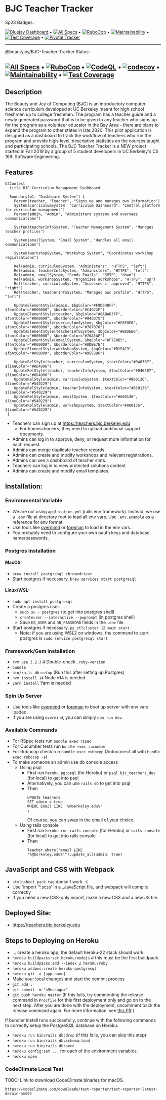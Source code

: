 # BJC Teacher Tracker
Sp23 Badges:

[![Bluejay Dashboard](https://img.shields.io/badge/Bluejay-Dashboard_BJC%20Teacher%20Tracker-blue.svg)](http://dashboard.bluejay.governify.io/dashboard/script/dashboardLoader.js?dashboardURL=https://reporter.bluejay.governify.io/api/v4/dashboards/tpa-CS169L-23-GH-cs169_BJC-Teacher-Tracker/main) •
[![All Specs](https://github.com/cs169/BJC-Teacher-Tracker-App/actions/workflows/specs.yml/badge.svg)](https://github.com/cs169/BJC-Teacher-Tracker-App/actions/workflows/specs.yml) •
[![RuboCop](https://github.com/cs169/BJC-Teacher-Tracker-App/actions/workflows/rubocop.yml/badge.svg)](https://github.com/cs169/BJC-Teacher-Tracker-App/actions/workflows/rubocop.yml) •
[![Maintainability](https://api.codeclimate.com/v1/badges/9bedc69e2aa0c0b704cd/maintainability)](https://codeclimate.com/github/cs169/BJC-Teacher-Tracker/maintainability) •
[![Test Coverage](https://api.codeclimate.com/v1/badges/9bedc69e2aa0c0b704cd/test_coverage)](https://codeclimate.com/github/cs169/BJC-Teacher-Tracker/test_coverage) •
[![Pivotal Tracker](https://user-images.githubusercontent.com/67244883/154180887-f803124e-0156-4322-899d-ba475139d60d.png)](https://www.pivotaltracker.com/n/projects/2406982)

---

@beautyjoy/BJC-Teacher-Tracker Status:

[![All Specs](https://github.com/beautyjoy/BJC-Teacher-Tracker/actions/workflows/specs.yml/badge.svg)](https://github.com/beautyjoy/BJC-Teacher-Tracker/actions/workflows/specs.yml) •
[![RuboCop](https://github.com/beautyjoy/BJC-Teacher-Tracker/actions/workflows/rubocop.yml/badge.svg)](https://github.com/beautyjoy/BJC-Teacher-Tracker/actions/workflows/rubocop.yml) •
[![CodeQL](https://github.com/beautyjoy/BJC-Teacher-Tracker/actions/workflows/codeql-analysis.yml/badge.svg)](https://github.com/beautyjoy/BJC-Teacher-Tracker/actions/workflows/codeql-analysis.yml) •
[![codecov](https://codecov.io/gh/beautyjoy/BJC-Teacher-Tracker/branch/master/graph/badge.svg?token=96PyjKKVzi)](https://codecov.io/gh/beautyjoy/BJC-Teacher-Tracker) •
[![Maintainability](https://api.codeclimate.com/v1/badges/ca4948c3dbe825709c3e/maintainability)](https://codeclimate.com/github/beautyjoy/BJC-Teacher-Tracker/maintainability) •
[![Test Coverage](https://api.codeclimate.com/v1/badges/ca4948c3dbe825709c3e/test_coverage)](https://codeclimate.com/github/beautyjoy/BJC-Teacher-Tracker/test_coverage)
---

## Description

The Beauty and Joy of Computing (BJC) is an introductory computer science curriculum developed at UC Berkeley meant for high school freshmen up to college freshmen. The program has a teacher guide and a newly generated password that is to be given to any teacher who signs up for the program as a volunteer educator in the Bay Area - there are plans to expand the program to other states in late 2020. This pilot application is designed as a dashboard to track the workflow of teachers who run the program and provide high-level, descriptive statistics on the courses taught and participating schools. The BJC Teacher Tracker is a NEW project started in Fall 2019 by a group of 5 student developers in UC Berkeley's CS 169: Software Engineering.

## Features
```mermaid
C4Context
  title BJC Curriculum Management Dashboard

  Boundary(b1, "Dashboard System") {
    Person(teacher, "Teacher", "Signs up and manages own information")
    System(curriculumSystem, "Curriculum Dashboard", "Central platform for curriculum management")
    Person(admin, "Admin", "Administers systems and oversees communications")

    System(teacherInfoSystem, "Teacher Management System", "Manages teacher profiles")

    System(emailSystem, "Email System", "Handles all email communications")
   
    System(workshopSystem, "Workshop System", "Coordinates workshop registrations")

    Rel(admin, curriculumSystem, "Administers", "HTTPS", "left")
    Rel(admin, teacherInfoSystem, "Administers", "HTTPS", "left")
    Rel(admin, emailSystem, "Sends Emails", "SMTP", "down")
    Rel(admin, workshopSystem, "Organizes Workshops", "HTTPS", "up")
    Rel(teacher, curriculumSystem, "Accesses if approved", "HTTPS", "right")
    Rel(teacher, teacherInfoSystem, "Manages own profile", "HTTPS", "left")

    UpdateElementStyle(admin, $bgColor="#F9D648FF", $fontColor="#000000", $borderColor="#C4972F")
    UpdateElementStyle(teacher, $bgColor="#8ABAD3FF", $fontColor="#000000", $borderColor="#045D75")
    UpdateElementStyle(curriculumSystem, $bgColor="#F0F0F0", $fontColor="#000000", $borderColor="#707070")
    UpdateElementStyle(teacherInfoSystem, $bgColor="#B8DEE6", $fontColor="#000000", $borderColor="#76A5AF")
    UpdateElementStyle(emailSystem, $bgColor="#F7E0B5", $fontColor="#000000", $borderColor="#DDBE7E")
    UpdateElementStyle(workshopSystem, $bgColor="#D1F4C9", $fontColor="#000000", $borderColor="#95C896")

    UpdateRelStyle(teacher, curriculumSystem, $textColor="#046307", $lineColor="#0D4006")
    UpdateRelStyle(teacher, teacherInfoSystem, $textColor="#046307", $lineColor="#0D4006")
    UpdateRelStyle(admin, curriculumSystem, $textColor="#860136", $lineColor="#540229")
    UpdateRelStyle(admin, teacherInfoSystem, $textColor="#860136", $lineColor="#540229")
    UpdateRelStyle(admin, emailSystem, $textColor="#860136", $lineColor="#540229")
    UpdateRelStyle(admin, workshopSystem, $textColor="#860136", $lineColor="#540229")
 }

```

* Teachers can sign up at https://teachers.bjc.berkeley.edu
  * For homeschoolers, they need to upload additional support documents.
* Admins can log in to approve, deny, or request more information for each request.
* Admins can merge duplicate teacher records.
* Admins can create and modify workshops and relevant registrations.
* Admins can see a dashboard of teacher stats.
* Teachers can log in to view protected solutions content.
* Admins can create and modify email templates.


## Installation:

### Environmental Variable
* We are not using `application.yml` (rails env framework). Instead, we use a `.env` file at directory root to load all env vars. Use `.env.example` as a reference for env format.
* Use tools like [overmind](https://github.com/DarthSim/overmind) or [foreman](https://github.com/ddollar/foreman) to load in the env vars.
* You probably need to configure your own oauth keys and database name/passwords.

### Postgres Installation

#### MacOS:
* `brew install postgresql chromedriver`
* Start postgres if necessary. `brew services start postgresql`

#### Linux/WSL:
* `sudo apt install postgresql`
* Create a postgres user.
  * `sudo su - postgres` (to get into postgres shell)
  * `createuser --interactive --pwprompt` (in postgres shell)
  * Save `DB_USER` and `DB_PASSWORD` fields in the `.env` file.
* Start postgres if necessary. `pg_ctlcluster 12 main start`
  * Note: if you are using WSL2 on windows, the command to start postgres is `sudo service postgresql start`

### Framework/Gem Installation
* `rvm use 3.2.3` # Double-check `.ruby-version`
* `bundle`
* `bin/rails db:setup` (Run this after setting up Postgres)
* `nvm install 14` Node v14 is needed
* `yarn install` Yarn is needed

### Spin Up Server
* Use tools like [overmind](https://github.com/DarthSim/overmind) or [foreman](https://github.com/ddollar/foreman) to boot up server with env vars loaded.
* If you are using `overmind`, you can simply `npm run dev`.

### Available Commands
- For RSpec tests run `bundle exec rspec`
- For Cucumber tests run `bundle exec cucumber`
- For Rubocop check run `bundle exec rubocop` (Autocorrect all with `bundle exec rubocop -a`)
- To make someone an admin use db console access
  - Using psql
    - First run `heroku pg:psql` (for Heroku) or `psql bjc_teachers_dev` (for local) to get into psql
    - Alternatively, you can use `rails db` to get into psql
    - Then
      ```
      UPDATE teachers
      SET admin = true
      WHERE Email LIKE '%@berkeley.edu%'
      ;
      ```
      Of course, you can swap in the email of your choice.
  - Using rails console
    - First run `heroku run rails console` (for Heroku) or `rails console` (for local) to get into rails console
    - Then
      ```
      Teacher.where("email LIKE '%@berkeley.edu%'").update_all(admin: true)
      ```

## JavaScript and CSS with Webpack

* `stylesheet_pack_tag` doesn't work. :(
* Use `import '*.scss' in a _JavaScript file, and webpack will compile correctly
* If you need a new CSS-only import, make a new CSS *and* a new JS file.

## Deployed Site:

- https://teachers.bjc.berkeley.edu

## Steps to Deploying on Heroku

- ... create a heroku app, the default heroku-22 stack should work.
- `heroku buildpacks:set heroku/nodejs` # this must be the first buildpack.
- `heroku buildpacks:add --index 2 heroku/ruby`
- `heroku addons:create heroku-postgresql`
- `heroku git -a [app-name]`
- Make your local changes and start the commit process
- `git add .`
- `git commit -m "<Message>"`
- `git push heroku master` (If this fails, try commenting the release command in `Procfile` for this first deployment only and go on to the next step. After you are done with the deployment, uncomment back the release command again. For more information, see [this PR](https://github.com/cs169/BJC-Teacher-Tracker/pull/15).)

If bundler install runs successfully, continue with the following commands to correctly setup the PostgreSQL database on Heroku:

- `heroku run bin/rails db:drop` (if this fails, you can skip this step)
- `heroku run bin/rails db:schema:load`
- `heroku run bin/rails db:seed`
- `heroku config:set ...` for each of the environment variables.
- `heroku open`



### CodeClimate Local Test

TODO: Link to download CodeClimate binaries for macOS.

```
https://codeclimate.com/downloads/test-reporter/test-reporter-latest-darwin-amd64
```
